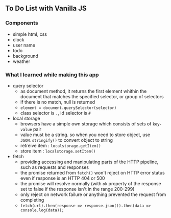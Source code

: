 ## To Do List with Vanilla JS

### Components
- simple html, css
- clock
- user name
- todo
- background
- weather

### What I learned while making this app
- query selector
  - as document method, it returns the first element whithin the document that matches the specified selector, or group of selectors
  - if there is no match, null is returned
  - `element = document.querySelector(selector)`
  - class selector is `.`, id selector is `#`
- local storage
  - browsers have a simple own storage which consists of sets of `key-value` pair
  - value must be a string. so when you need to store object, use `JSON.stringify()` to convert object to string
  - retreive item : `localstorage.getItem()`
  - store item : `localstorage.setItem()`
- fetch
  - providing accessing and manipulating parts of the HTTP pipeline, such as requests and responses
  - the promise returned from `fetch()` won't reject on HTTP error status even if response is an HTTP 404 or 500
  - the promise will resolve normally (with `ok` property of the response set to false if the response isn't in the range 200-299)
  - only reject on network failure or anything prevented the request from completing
  - `fetch(url).then(response => response.json()).then(data => console.log(data));`